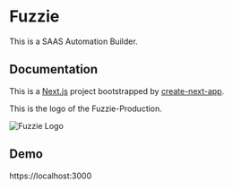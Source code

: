 # Fuzzie

This is a SAAS Automation Builder.


## Documentation
This is a
[Next.js](https://nextjs.org/docs)
project bootstrapped by [create-next-app](https://www.npmjs.com/package/create-next-app).

This is the logo of the Fuzzie-Production.

![Fuzzie Logo](https://localhost:3000/_next/image?url=%2FfuzzieLogo.png&w=16&q=75)


## Demo



https://localhost:3000

